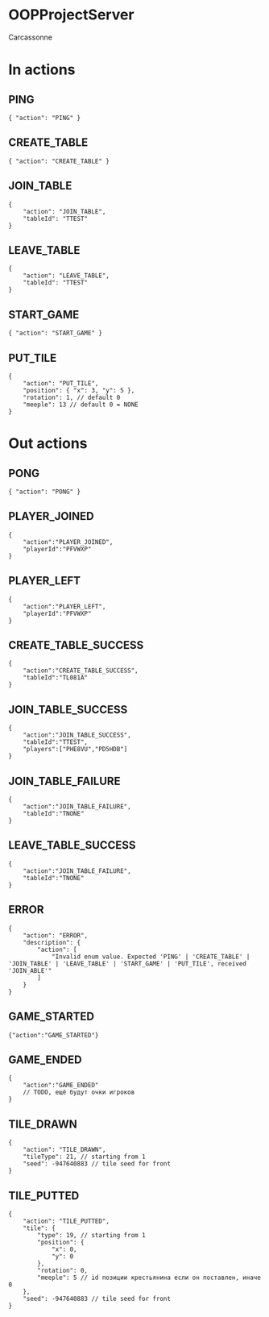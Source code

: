 # OOPProjectServer
Carcassonne

# In actions
## PING
```jsonc
{ "action": "PING" }
```
## CREATE_TABLE
```jsonc
{ "action": "CREATE_TABLE" }
```
## JOIN_TABLE
```jsonc
{
    "action": "JOIN_TABLE",
    "tableId": "TTEST"
}
```
## LEAVE_TABLE
```jsonc
{
    "action": "LEAVE_TABLE",
    "tableId": "TTEST"
}
```
## START_GAME
```jsonc
{ "action": "START_GAME" }
```
## PUT_TILE
```jsonc
{
    "action": "PUT_TILE",
    "position": { "x": 3, "y": 5 },
    "rotation": 1, // default 0
    "meeple": 13 // default 0 = NONE
}
```
# Out actions
## PONG
```jsonc
{ "action": "PONG" }
```
## PLAYER_JOINED
```jsonc
{
    "action":"PLAYER_JOINED",
    "playerId":"PFVWXP"
}
```
## PLAYER_LEFT
```jsonc
{
    "action":"PLAYER_LEFT",
    "playerId":"PFVWXP"
}
```
## CREATE_TABLE_SUCCESS
```jsonc
{
    "action":"CREATE_TABLE_SUCCESS",
    "tableId":"TL081A"
}
```
## JOIN_TABLE_SUCCESS
```jsonc
{
    "action":"JOIN_TABLE_SUCCESS",
    "tableId":"TTEST",
    "players":["PHE8VU","PD5HDB"]
}
```
## JOIN_TABLE_FAILURE
```jsonc
{
    "action":"JOIN_TABLE_FAILURE",
    "tableId":"TNONE"
}
```
## LEAVE_TABLE_SUCCESS
```jsonc
{
    "action":"JOIN_TABLE_FAILURE",
    "tableId":"TNONE"
}
```
## ERROR
```jsonc
{
    "action": "ERROR",
    "description": {
        "action": [
            "Invalid enum value. Expected 'PING' | 'CREATE_TABLE' | 'JOIN_TABLE' | 'LEAVE_TABLE' | 'START_GAME' | 'PUT_TILE', received 'JOIN_ABLE'"
        ]
    }
}
```
## GAME_STARTED
```jsonc
{"action":"GAME_STARTED"}
```
## GAME_ENDED
```jsonc
{
    "action":"GAME_ENDED"
    // TODO, ещё будут очки игроков
}
```
## TILE_DRAWN
```jsonc
{
    "action": "TILE_DRAWN",
    "tileType": 21, // starting from 1
    "seed": -947640883 // tile seed for front
}
```
## TILE_PUTTED
```jsonc
{
    "action": "TILE_PUTTED",
    "tile": {
        "type": 19, // starting from 1
        "position": {
            "x": 0,
            "y": 0
        },
        "rotation": 0,
        "meeple": 5 // id позиции крестьянина если он поставлен, иначе 0
    },
    "seed": -947640883 // tile seed for front
}
```

